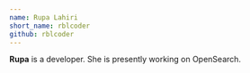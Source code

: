 ```yaml
---
name: Rupa Lahiri
short_name: rblcoder
github: rblcoder
---
```


**Rupa** is a developer. She is presently working on OpenSearch.
